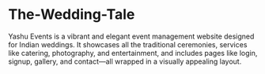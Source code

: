 # The-Wedding-Tale
Yashu Events is a vibrant and elegant event management website designed for Indian weddings. It showcases all the traditional ceremonies, services like catering, photography, and entertainment, and includes pages like login, signup, gallery, and contact—all wrapped in a visually appealing layout.
